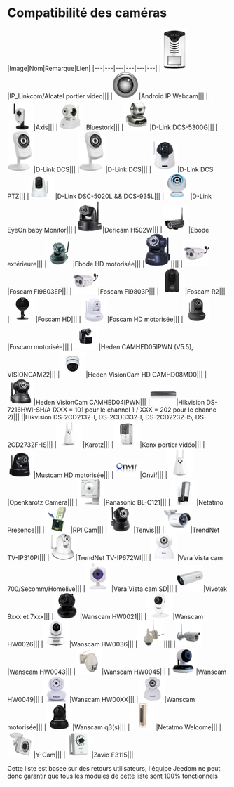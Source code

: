 # Compatibilité des caméras

|Image|Nom|Remarque|Lien|
|---|---|---|---|---|---|
|<img src="../../fr_FR/camera/images/alcatel.portiervideo.jpg" width="60" />|IP_Linkcom/Alcatel portier video|||
|<img src="../../fr_FR/camera/images/android.ipwebcam.jpg" width="60" />|Android IP Webcam|||
|<img src="../../fr_FR/camera/images/axis.207w.jpg" width="60" />|Axis|||
|<img src="../../fr_FR/camera/images/bluestork.cam.jpg" width="60" />|Bluestork|||
|<img src="../../fr_FR/camera/images/d-link.dcs-5300g.jpg" width="60" />|D-Link DCS-5300G|||
|<img src="../../fr_FR/camera/images/d-link.dcs-932l.jpg" width="60" />|D-Link DCS|||
|<img src="../../fr_FR/camera/images/d-link.dcs-no-ptz.jpg" width="60" />|D-Link DCS|||
|<img src="../../fr_FR/camera/images/d-link.dcs-ptz.jpg" width="60" />|D-Link DCS PTZ|||
|<img src="../../fr_FR/camera/images/d-link.dsc-5020l.jpg" width="60" />|D-Link DSC-5020L && DCS-935L|||
|<img src="../../fr_FR/camera/images/d-link.eyeOnbabyMonitor.jpg" width="60" />|D-Link EyeOn baby Monitor|||
|<img src="../../fr_FR/camera/images/dericam.h502w.jpg" width="60" />|Dericam H502W|||
|<img src="../../fr_FR/camera/images/ebode.ext.jpg" width="60" />|Ebode extérieure|||
|<img src="../../fr_FR/camera/images/ebode.mot.hd.jpg" width="60" />|Ebode HD motorisée|||
|<img src="../../fr_FR/camera/images/ebode.mot.jpg" width="60" />||||
|<img src="../../fr_FR/camera/images/foscam.FI9803EP.jpg" width="60" />|Foscam FI9803EP|||
|<img src="../../fr_FR/camera/images/foscam.FI9803P.jpg" width="60" />|Foscam FI9803P|||
|<img src="../../fr_FR/camera/images/foscam.R2.jpg" width="60" />|Foscam R2|||
|<img src="../../fr_FR/camera/images/foscam.hd.jpg" width="60" />|Foscam HD|||
|<img src="../../fr_FR/camera/images/foscam.mot.hd.jpg" width="60" />|Foscam HD motorisée|||
|<img src="../../fr_FR/camera/images/foscam.mot.jpg" width="60" />|Foscam motorisée|||
|<img src="../../fr_FR/camera/images/hedden.calhed05ipwm.jpg" width="60" />|Heden CAMHED05IPWN (V5.5), VISIONCAM22|||
|<img src="../../fr_FR/camera/images/heden.camhd08mdo.jpg" width="60" />|Heden VisionCam HD CAMHD08MD0|||
|<img src="../../fr_FR/camera/images/heden.camhed04ipwn.jpg" width="60" />|Heden VisionCam CAMHED04IPWN|||
|<img src="../../fr_FR/camera/images/hikvision.DS-7216HWI-SH-A.jpg" width="60" />|Hikvision DS-7216HWI-SH/A (XXX = 101 pour le channel 1 / XXX = 202 pour le channe 2)|||
||Hikvision DS-2CD2132-I, DS-2CD3332-I, DS-2CD2232-I5, DS-2CD2732F-IS|||
|<img src="../../fr_FR/camera/images/karotz.jpg" width="60" />|Karotz|||
|<img src="../../fr_FR/camera/images/konx.portier.jpg" width="60" />|Konx portier vidéo|||
|<img src="../../fr_FR/camera/images/mustcam.mot.hd.jpg" width="60" />|Mustcam HD motorisée|||
|<img src="../../fr_FR/camera/images/onvif.jpg" width="60" />|Onvif|||
|<img src="../../fr_FR/camera/images/openkarotz.cam.jpg" width="60" />|Openkarotz Camera|||
|<img src="../../fr_FR/camera/images/panasonic.bl-c121.jpg" width="60" />|Panasonic BL-C121|||
|<img src="../../fr_FR/camera/images/presence.jpg" width="60" />|Netatmo Presence|||
|<img src="../../fr_FR/camera/images/rpi.cam.jpg" width="60" />|RPI Cam|||
|<img src="../../fr_FR/camera/images/tenvis.jpg" width="60" />|Tenvis|||
|<img src="../../fr_FR/camera/images/trendnet.tvip310pi.jpg" width="60" />|TrendNet TV-IP310PI|||
|<img src="../../fr_FR/camera/images/trendnet.tvip672wi.jpg" width="60" />|TrendNet TV-IP672WI|||
|<img src="../../fr_FR/camera/images/vistacam.700.jpg" width="60" />|Vera Vista cam 700/Secomm/Homelive|||
|<img src="../../fr_FR/camera/images/vistacam.sd.jpg" width="60" />|Vera Vista cam SD|||
|<img src="../../fr_FR/camera/images/vivotek.7xxx-8xxx.jpg" width="60" />|Vivotek 8xxx et 7xxx|||
|<img src="../../fr_FR/camera/images/wanscam.hw0021.jpg" width="60" />|Wanscam HW0021|||
|<img src="../../fr_FR/camera/images/wanscam.hw0026.jpg" width="60" />|Wanscam HW0026|||
|<img src="../../fr_FR/camera/images/wanscam.hw0036.jpg" width="60" />|Wanscam HW0036|||
|<img src="../../fr_FR/camera/images/wanscam.hw0038.jpg" width="60" />||||
|<img src="../../fr_FR/camera/images/wanscam.hw0043.jpg" width="60" />|Wanscam HW0043|||
|<img src="../../fr_FR/camera/images/wanscam.hw0045.jpg" width="60" />|Wanscam HW0045|||
|<img src="../../fr_FR/camera/images/wanscam.hw0049.jpg" width="60" />|Wanscam HW0049|||
|<img src="../../fr_FR/camera/images/wanscam.hw00XX.jpg" width="60" />|Wanscam HW00XX|||
|<img src="../../fr_FR/camera/images/wanscam.jw0008.jpg" width="60" />|Wanscam motorisée|||
|<img src="../../fr_FR/camera/images/wanscam.q3.jpg" width="60" />|Wanscam q3(s)|||
|<img src="../../fr_FR/camera/images/welcome.jpg" width="60" />|Netatmo Welcome|||
|<img src="../../fr_FR/camera/images/ycam.cam.jpg" width="60" />|Y-Cam|||
|<img src="../../fr_FR/camera/images/zavio.f3115.jpg" width="60" />|Zavio F3115|||


Cette liste est basee sur des retours utilisateurs, l\'équipe Jeedom ne peut donc garantir que tous les modules de cette liste sont 100% fonctionnels
